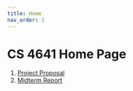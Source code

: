 ```yaml
---
title: Home
nav_order: 1
---
```



# CS 4641 Home Page

1. [Project Proposal](project_proposal.md)
2. [Midterm Report](midterm_report.md)